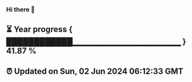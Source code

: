 ### Hi there 👋
⏳ Year progress { ████████████▁▁▁▁▁▁▁▁▁▁▁▁▁▁▁▁▁▁ } 41.87 %
---
⏰ Updated on Sun, 02 Jun 2024 06:12:33 GMT
---
